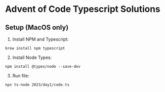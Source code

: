 # Advent of Code Typescript Solutions

## Setup (MacOS only)
1. Install NPM and Typescript:
```
brew install npm typescript
```
2. Install Node Types:
```
npm install @types/node --save-dev
```
3. Run file:
```
npx ts-node 2023/day1/code.ts
```
